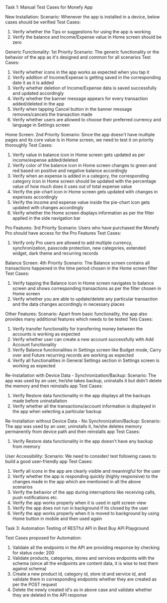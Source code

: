 Task 1: Manual Test Cases for Monefy App

New Installation:
Scenario: Whenever the app is installed in a device, below cases should be verified
Test Cases:
1. Verify whether the Tips or suggestions for using the app is working
2. Verify the balance and Income/Expense value in Home screen should be zero

Generic Functionality: 1st Priority
Scenario: The generic functionality or the behavior of the app as it's designed and common for all scenarios
Test Cases:
1. Verify whether icons in the app works as expected when you tap it
2. Verify addition of Income/Expense is getting saved in the corresponding date it as it is added
3. Verify whether deletion of Income/Expense data is saved successfully and updated accordingly
4. Verify whether the banner message appears for every transaction added/deleted in the app
5. Verify when tapping Cancel button in the banner message removes/cancels the transaction made
6. Verify whether users are allowed to choose their preferred currency and language in Settings screen

Home Screen: 2nd Priority
Scenario: Since the app doesn't have multiple pages and its core value is in Home screen, we need to test it on priority thoroughly
Test Cases:
1. Verify value in balance icon in Home screen gets updated as per income/expense added/deleted
2. Verify color of the balance icon in Home screen changes to green and red based on positive and negative balance accordingly
3. Verify when an expense is added in a category, the corresponding category icon in Home screen should be updated with the percentage value of how much does it uses out of total expense value
4. Verify the pie-chart icon in Home screen gets updated with changes in expenses accordingly
5. Verify the income and expense value inside the pie-chart icon gets updated with changes accordingly
6. Verify whether the Home screen displays information as per the filter applied in the side navigation bar

Pro Features: 3rd Priority
Scenario: Users who have purchased the Monefy Pro should have access for the Pro Features 
Test Cases:
1. Verify only Pro users are allowed to add multiple currency, synchronization, passcode protection, new categories, extended widget, dark theme and recurring records

Balance Screen: 4th Priority
Scenario: The Balance screen contains all transactions happened in the time period chosen in the Home screen filter
Test Cases:
1. Verify tapping the Balance icon in Home screen navigates to balance screen and shows corresponding transactions as per the filter chosen in Home screen
2. Verify whether you are able to update/delete any particular transaction and the data changes accordingly in necessary places

Other Features:
Scenario: Apart from basic functionality, the app also provides many additional features which needs to be tested
Tets Cases:
1. Verify transfer functionality for transferring money between the accounts is working as expected
2. Verify whether user can create a new account successfully with Add Account functionality
3. Verify Balance functionalities in Settings screen like Budget mode, Carry over and Future recurring records are working as expected
4. Verify all functionalities in General Settings section in Settings screen is working as expected

Re-Installation with Device Data - Synchronization/Backup:
Scenario: The app was used by an user, he/she takes backup, uninstalls it but didn't delete the memory and then reinstalls app
Test Cases:
1. Verify Restore data functionality in the app displays all the backups made before uninstallation
2. Verify whether all the transactions/account information is displayed in the app when selecting a particular backup

Re-Installation without Device Data - No Synchronization/Backup:
Scenario: The app was used by an user, uninstalls it, he/she deletes memory permanently from device path and then reinstalls app
Test Cases:
1. Verify Restore data functionality in the app doesn't have any backup from memory

User Accessibility:
Scenario: We need to consider/ test following cases to build a good user-friendly app
Test Cases:
1. Verify all icons in the app are clearly visible and meaninigful for the user
2. Verify whether the app is responding quickly (highly responsive) to the changes made in the app which are mentioned in all the above scenarios
3. Verify the behavior of the app during interruptions like receiving calls, push notifications etc.
4. Verify the app works properly when it is used in split screen view
5. Verify the app does not run in background if its closed by the user
6. Verify the app works properly when it is moved to background by using Home button in mobile and then used again


Task 3: Automation Testing of RESTful API in Best Buy API Playground

Test Cases proposed for Automation:
1. Validate all the endpoints in the API are providing response by checking for status code: 200
2. Validate products, categories, stores and services endpoints with the schema (since all the endpoints are content data, it is wise to test them against schema)
3. Create a new product id, category id, store id and service id, and validate them in corresponding endpoints whether they are created as per the POST request
4. Delete the newly created id's as in above case and validate whether they are deleted in the API response
